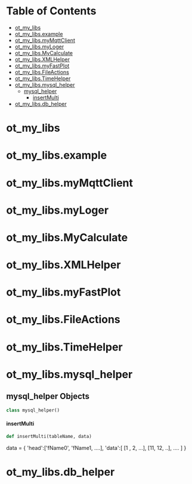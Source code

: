 # Table of Contents

* [ot\_my\_libs](#ot_my_libs)
* [ot\_my\_libs.example](#ot_my_libs.example)
* [ot\_my\_libs.myMqttClient](#ot_my_libs.myMqttClient)
* [ot\_my\_libs.myLoger](#ot_my_libs.myLoger)
* [ot\_my\_libs.MyCalculate](#ot_my_libs.MyCalculate)
* [ot\_my\_libs.XMLHelper](#ot_my_libs.XMLHelper)
* [ot\_my\_libs.myFastPlot](#ot_my_libs.myFastPlot)
* [ot\_my\_libs.FileActions](#ot_my_libs.FileActions)
* [ot\_my\_libs.TimeHelper](#ot_my_libs.TimeHelper)
* [ot\_my\_libs.mysql\_helper](#ot_my_libs.mysql_helper)
  * [mysql\_helper](#ot_my_libs.mysql_helper.mysql_helper)
    * [insertMulti](#ot_my_libs.mysql_helper.mysql_helper.insertMulti)
* [ot\_my\_libs.db\_helper](#ot_my_libs.db_helper)

<a id="ot_my_libs"></a>

# ot\_my\_libs

<a id="ot_my_libs.example"></a>

# ot\_my\_libs.example

<a id="ot_my_libs.myMqttClient"></a>

# ot\_my\_libs.myMqttClient

<a id="ot_my_libs.myLoger"></a>

# ot\_my\_libs.myLoger

<a id="ot_my_libs.MyCalculate"></a>

# ot\_my\_libs.MyCalculate

<a id="ot_my_libs.XMLHelper"></a>

# ot\_my\_libs.XMLHelper

<a id="ot_my_libs.myFastPlot"></a>

# ot\_my\_libs.myFastPlot

<a id="ot_my_libs.FileActions"></a>

# ot\_my\_libs.FileActions

<a id="ot_my_libs.TimeHelper"></a>

# ot\_my\_libs.TimeHelper

<a id="ot_my_libs.mysql_helper"></a>

# ot\_my\_libs.mysql\_helper

<a id="ot_my_libs.mysql_helper.mysql_helper"></a>

## mysql\_helper Objects

```python
class mysql_helper()
```

<a id="ot_my_libs.mysql_helper.mysql_helper.insertMulti"></a>

#### insertMulti

```python
def insertMulti(tableName, data)
```

data = {
    'head':['fName0', 'fName1, ....],
    'data':[
        [1 , 2, ...],
        [11, 12, ..],
        ....
        ]
    }

<a id="ot_my_libs.db_helper"></a>

# ot\_my\_libs.db\_helper

